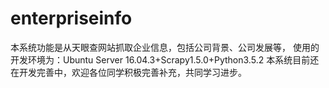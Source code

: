 # enterpriseinfo
本系统功能是从天眼查网站抓取企业信息，包括公司背景、公司发展等，
使用的开发环境为：Ubuntu Server 16.04.3+Scrapy1.5.0+Python3.5.2
本系统目前还在开发完善中，欢迎各位同学积极完善补充，共同学习进步。